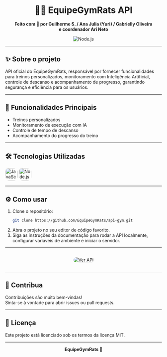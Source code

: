 <div align="center">

<h1>🏋️‍♂️ EquipeGymRats API</h1>
<p>
  <strong>Feito com 💪 por Guilherme S. / Ana Julia (Yuri) / Gabrielly Oliveira<br>
  e coordenador Ari Neto</strong>
</p>

<!-- Badges de tecnologias -->
<img src="https://img.shields.io/badge/Node.js-339933?style=for-the-badge&logo=nodedotjs&logoColor=white&labelColor=339933" alt="Node.js"/>

</div>

---

## ✨ Sobre o projeto

API oficial do EquipeGymRats, responsável por fornecer funcionalidades para treinos personalizados, monitoramento com Inteligência Artificial, controle de descanso e acompanhamento de progresso, garantindo segurança e eficiência para os usuários.

---

## 🚀 Funcionalidades Principais

- Treinos personalizados
- Monitoramento de execução com IA
- Controle de tempo de descanso
- Acompanhamento do progresso do treino

---

## 🛠️ Tecnologias Utilizadas

<div align="left">
  <img src="https://cdn.jsdelivr.net/gh/devicons/devicon/icons/javascript/javascript-original.svg" width="40" height="40" style="border-radius: 12px;" alt="JavaScript"/>
  <img src="https://cdn.jsdelivr.net/gh/devicons/devicon/icons/nodejs/nodejs-original.svg" width="40" height="40" style="border-radius: 12px;" alt="Node.js"/>
</div>

---

## ⚙️ Como usar

1. Clone o repositório:
   ```bash
   git clone https://github.com/EquipeGymRats/api-gym.git
   ```
2. Abra o projeto no seu editor de código favorito.
3. Siga as instruções da documentação para rodar a API localmente, configurar variáveis de ambiente e iniciar o servidor.

---

<div align="center" style="margin: 30px 0;">
  <a href="https://api-gym-rho.vercel.app" target="_blank">
    <img src="https://img.shields.io/badge/%20Ver%20API-27ae60?style=for-the-badge&logo=vercel&logoColor=white&labelColor=27ae60&color=27ae60" alt="Ver API" style="border-radius: 16px;">
  </a>
</div>

---

## 🤝 Contribua

Contribuições são muito bem-vindas!  
Sinta-se à vontade para abrir issues ou pull requests.

---

## 📄 Licença

Este projeto está licenciado sob os termos da licença MIT.

---

<div align="center">
  <strong>EquipeGymRats 🚀</strong>
</div>
